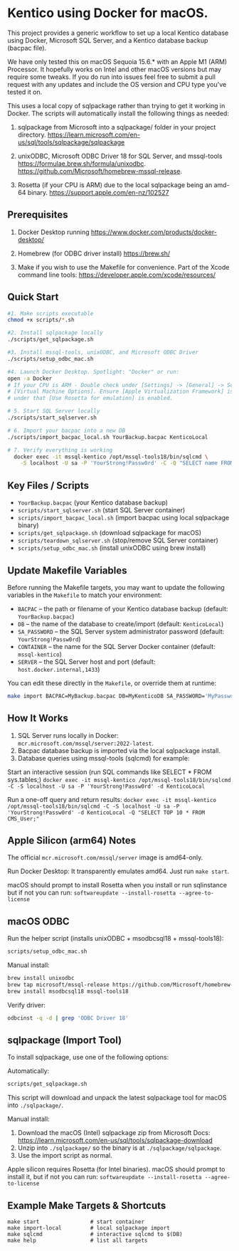 
# Kentico using Docker for macOS.

This project provides a generic workflow to set up a local Kentico database using Docker, Microsoft SQL Server, and a Kentico database backup (bacpac file).

We have only tested this on macOS Sequoia 15.6.* with an Apple M1 (ARM) Processor.
It hopefully works on Intel and other macOS versions but may require some tweaks.
If you do run into issues feel free to submit a pull request with any updates and include the OS version and CPU type you've tested it on.

This uses a local copy of sqlpackage rather than trying to get it working in Docker.
The scripts will automatically install the following things as needed:

1. sqlpackage from Microsoft into a sqlpackage/ folder in your project directory.
  https://learn.microsoft.com/en-us/sql/tools/sqlpackage/sqlpackage

2. unixODBC, Microsoft ODBC Driver 18 for SQL Server, and mssql-tools
  https://formulae.brew.sh/formula/unixodbc. 
  https://github.com/Microsoft/homebrew-mssql-release. 

3. Rosetta (if your CPU is ARM) due to the local sqlpackage being an amd-64 binary.
  https://support.apple.com/en-nz/102527

## Prerequisites
1. Docker Desktop running
  https://www.docker.com/products/docker-desktop/

2. Homebrew (for ODBC driver install)
  https://brew.sh/

3. Make if you wish to use the Makefile for convenience.
  Part of the Xcode command line tools:
  https://developer.apple.com/xcode/resources/

## Quick Start
```bash
#1. Make scripts executable
chmod +x scripts/*.sh

#2. Install sqlpackage locally
./scripts/get_sqlpackage.sh

#3. Install mssql-tools, unixODBC, and Microsoft ODBC Driver
./scripts/setup_odbc_mac.sh 

#4. Launch Docker Desktop. Spotlight: "Docker" or run: 
open -a Docker
# If your CPU is ARM - Double check under [Settings] -> [General] -> Scroll to 
# [Virtual Machine Options]. Ensure [Apple Virtualization Framework] is selected and 
# under that [Use Rosetta for emulation] is enabled.

# 5. Start SQL Server locally
./scripts/start_sqlserver.sh

# 6. Import your bacpac into a new DB
./scripts/import_bacpac_local.sh YourBackup.bacpac KenticoLocal

# 7. Verify everything is working 
  docker exec -it mssql-kentico /opt/mssql-tools18/bin/sqlcmd \
    -S localhost -U sa -P 'YourStrong!Passw0rd' -C -Q "SELECT name FROM sys.databases;"

```
## Key Files / Scripts
- `YourBackup.bacpac` (your Kentico database backup)
- `scripts/start_sqlserver.sh` (start SQL Server container)
- `scripts/import_bacpac_local.sh` (import bacpac using local sqlpackage binary)
- `scripts/get_sqlpackage.sh` (download sqlpackage for macOS)
- `scripts/teardown_sqlserver.sh` (stop/remove SQL Server container)
- `scripts/setup_odbc_mac.sh` (install unixODBC using brew install)

## Update Makefile Variables
Before running the Makefile targets, you may want to update the following variables in the `Makefile` to match your environment:

- `BACPAC` – the path or filename of your Kentico database backup (default: `YourBackup.bacpac`)
- `DB` – the name of the database to create/import (default: `KenticoLocal`)
- `SA_PASSWORD` – the SQL Server system administrator password (default: `YourStrong!Passw0rd`)
- `CONTAINER` – the name for the SQL Server Docker container (default: `mssql-kentico`)
- `SERVER` – the SQL Server host and port (default: `host.docker.internal,1433`)

You can edit these directly in the `Makefile`, or override them at runtime:

```bash
make import BACPAC=MyBackup.bacpac DB=MyKenticoDB SA_PASSWORD='MyPassword123!'
```

How It Works
------------
1. SQL Server runs locally in Docker: `mcr.microsoft.com/mssql/server:2022-latest`.
2. Bacpac database backup is imported via the local sqlpackage install.
3. Database queries using mssql-tools (sqlcmd) for example:

Start an interactive session (run SQL commands like SELECT * FROM sys.tables;)
  `docker exec -it mssql-kentico /opt/mssql-tools18/bin/sqlcmd -C -S localhost -U sa -P 'YourStrong!Passw0rd' -d KenticoLocal`

Run a one-off query and return results:
`docker exec -it mssql-kentico /opt/mssql-tools18/bin/sqlcmd -C -S localhost -U sa -P 'YourStrong!Passw0rd' -d KenticoLocal -Q "SELECT TOP 10 * FROM CMS_User;"`

Apple Silicon (arm64) Notes
---------------------------
The official `mcr.microsoft.com/mssql/server` image is amd64-only. 

Run Docker Desktop: It transparently emulates amd64. 
  Just run `make start`.

macOS should prompt to install Rosetta when you install or run sqlinstance but if not you can run:
`softwareupdate --install-rosetta --agree-to-license`

macOS ODBC
----------
Run the helper script (installs unixODBC + msodbcsql18 + mssql-tools18):
```bash
scripts/setup_odbc_mac.sh
```
Manual install:
```bash
brew install unixodbc
brew tap microsoft/mssql-release https://github.com/Microsoft/homebrew-mssql-release ACCEPT_EULA=Y 
brew install msodbcsql18 mssql-tools18
```
Verify driver:
```bash
odbcinst -q -d | grep 'ODBC Driver 18'
```

sqlpackage (Import Tool)
-------------------------
To install sqlpackage, use one of the following options:

Automatically:
```bash
scripts/get_sqlpackage.sh
```
This script will download and unpack the latest sqlpackage tool for macOS into `./sqlpackage/`.

Manual install:
1. Download the macOS (Intel) sqlpackage zip from Microsoft Docs: 
https://learn.microsoft.com/en-us/sql/tools/sqlpackage-download
2. Unzip into `./sqlpackage/` so the binary is at `./sqlpackage/sqlpackage`.
3. Use the import script as normal.

Apple silicon requires Rosetta (for Intel binaries). macOS should prompt to install it, but if not you can run: `softwareupdate --install-rosetta --agree-to-license`

Example Make Targets & Shortcuts
--------------------------------
```
make start                # start container
make import-local         # local sqlpackage import
make sqlcmd               # interactive sqlcmd to $(DB)
make help                 # list all targets
```
